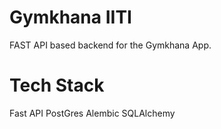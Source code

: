 # Gymkhana IITI
FAST API based backend for the Gymkhana App.

# Tech Stack
Fast API
PostGres
Alembic
SQLAlchemy